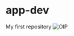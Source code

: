 # app-dev
My first repository
![OIP](https://github.com/user-attachments/assets/64205e64-7da4-4333-89cb-c425350549dc)
